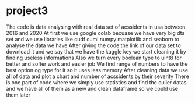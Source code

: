# project3
The code is data analysing with real data set of acssidents in usa between 2016 and 2020
At first we use google colab becuase we have very big dta set and we use libraries like cudf cuml numpy matplotlib and seaborn to analyse the data we have
After giving the code the link of our data set to download it and we say that we have the kaggle key we start cleaning it by finding useless informations
Also we turn every boolean type to uint8 for better and softer work and easier job
We find  range of numbers to have the best option og type for it so it uses less memory
After cleaning data we use all of data and plot a chart and number of acssidents by their severity
There is one part of code where we simply use statistics and find the oulier datas and we have all of them as a new and clean dataframe so we could use them later
